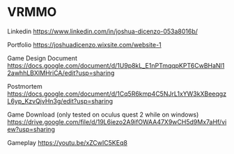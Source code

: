 # VRMMO

Linkedin
 https://www.linkedin.com/in/joshua-dicenzo-053a8016b/

Portfolio
https://joshuadicenzo.wixsite.com/website-1

Game Design Document
https://docs.google.com/document/d/1U9p8kL_E1nPTmqqpKPT6CwBHaNl12awhhLBXIMHriCA/edit?usp=sharing

Postmortem
https://docs.google.com/document/d/1Cq5R6kmp4C5NJrL1xYW3kXBeeqgzL6yp_KzvQjvHn3g/edit?usp=sharing

Game Download (only tested on oculus quest 2 while on windows)
https://drive.google.com/file/d/19L6iezo2A9ifOWAA47X9wCH5d9Mx7aHf/view?usp=sharing

Gameplay
https://youtu.be/xZCwIC5KEq8
